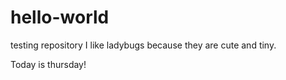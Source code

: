 # hello-world
testing repository
I like ladybugs because they are cute and tiny.

Today is thursday!
